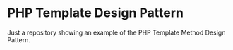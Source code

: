 # PHP Template Design Pattern

Just a repository showing an example of the PHP Template Method Design Pattern.
